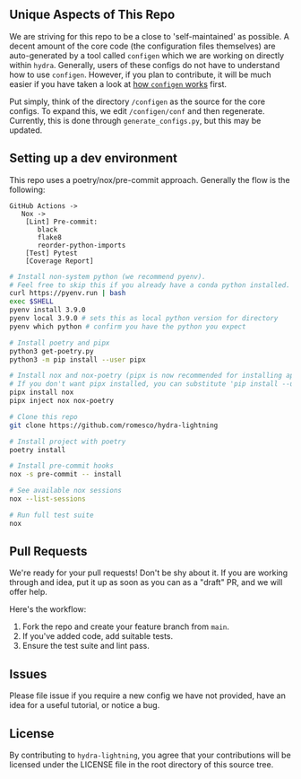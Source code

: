 ## Unique Aspects of This Repo

We are striving for this repo to be a close to 'self-maintained' as possible.
A decent amount of the core code (the configuration files themselves) are auto-generated
by a tool called `configen` which we are working on directly within `hydra`. Generally,
users of these configs do not have to understand how to use `configen`. However, if you
plan to contribute, it will be much easier if you have taken a look at
[how `configen` works](https://github.com/facebookresearch/hydra/tree/master/tools/configen) first.

Put simply, think of the directory `/configen` as the source for the core configs. To expand this,
we edit `/configen/conf` and then regenerate. Currently, this is done through `generate_configs.py`,
but this may be updated.

## Setting up a dev environment

This repo uses a poetry/nox/pre-commit approach. Generally the flow is the following:

```
GitHub Actions ->
   Nox ->
    [Lint] Pre-commit:
       black
       flake8
       reorder-python-imports
    [Test] Pytest
    [Coverage Report]
```

```bash
# Install non-system python (we recommend pyenv).
# Feel free to skip this if you already have a conda python installed.
curl https://pyenv.run | bash
exec $SHELL
pyenv install 3.9.0
pyenv local 3.9.0 # sets this as local python version for directory
pyenv which python # confirm you have the python you expect

# Install poetry and pipx
python3 get-poetry.py
python3 -m pip install --user pipx

# Install nox and nox-poetry (pipx is now recommended for installing applications).
# If you don't want pipx installed, you can substitute 'pip install --user'.
pipx install nox
pipx inject nox nox-poetry

# Clone this repo
git clone https://github.com/romesco/hydra-lightning

# Install project with poetry
poetry install

# Install pre-commit hooks
nox -s pre-commit -- install

# See available nox sessions
nox --list-sessions

# Run full test suite
nox

```

## Pull Requests

We're ready for your pull requests! Don't be shy about it. If you are working through
and idea, put it up as soon as you can as a "draft" PR, and we will offer help.

Here's the workflow:

1. Fork the repo and create your feature branch from `main`.
2. If you've added code, add suitable tests.
3. Ensure the test suite and lint pass.

## Issues

Please file issue if you require a new config we have not provided, have an idea for a useful tutorial, or notice a bug.

## License

By contributing to `hydra-lightning`, you agree that your contributions will be licensed
under the LICENSE file in the root directory of this source tree.
